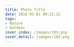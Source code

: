 ```yaml
---
title: Photo Title
date: 2016-05-01 00:22:12
tags:
- Nature
- Outdoor
cover_index: /images/103.png
cover_detail: /images/103.png
---
```

